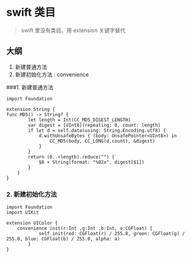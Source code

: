 # swift 类目
>swift 里没有类目。用 extension 关键字替代

## 大纲
1. 新建普通方法
2. 新建初始化方法 : convenience

###1. 新建普通方法

```
import Foundation

extension String {
func MD5() -> String? {
        let length = Int(CC_MD5_DIGEST_LENGTH)
        var digest = [UInt8](repeating: 0, count: length)
        if let d = self.data(using: String.Encoding.utf8) {
            d.withUnsafeBytes { (body: UnsafePointer<UInt8>) in
                CC_MD5(body, CC_LONG(d.count), &digest)
            }
        }
        return (0..<length).reduce("") {
            $0 + String(format: "%02x", digest[$1])
        }
    }
}
```

### 2. 新建初始化方法

```
import Foundation
import UIKit

extension UIColor {
    convenience init(r:Int ,g:Int ,b:Int, a:CGFloat) {
            self.init(red: CGFloat(r) / 255.0, green: CGFloat(g) / 255.0, blue: CGFloat(b) / 255.0, alpha: a)
        }
}



